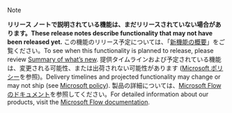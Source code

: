  > [!NOTE]
 >  <span data-ttu-id="ae030-101">**リリース ノートで説明されている機能は、まだリリースされていない場合があります。**</span><span class="sxs-lookup"><span data-stu-id="ae030-101">**These release notes describe functionality that may not have been released yet.**</span></span>
<span data-ttu-id="ae030-102">この機能のリリース予定については、「[新機能の概要](/business-applications-release-notes/october18/microsoft-flow/planned-features)」をご覧ください。</span><span class="sxs-lookup"><span data-stu-id="ae030-102">To see when this functionality is planned to release, please review [Summary of what’s new](/business-applications-release-notes/october18/microsoft-flow/planned-features).</span></span> <span data-ttu-id="ae030-103">提供タイムラインおよび予定されている機能は、変更される可能性、または出荷されない可能性があります ([Microsoft ポリシー](https://go.microsoft.com/fwlink/p/?linkid=2007332)を参照)。</span><span class="sxs-lookup"><span data-stu-id="ae030-103">Delivery timelines and projected functionality may change or may not ship (see [Microsoft policy](https://go.microsoft.com/fwlink/p/?linkid=2007332)).</span></span> <span data-ttu-id="ae030-104">製品の詳細については、[Microsoft Flow のドキュメント](https://docs.microsoft.com/flow/)を参照してください。</span><span class="sxs-lookup"><span data-stu-id="ae030-104">For detailed information about our products, visit the [Microsoft Flow documentation](https://docs.microsoft.com/flow/).</span></span> 

